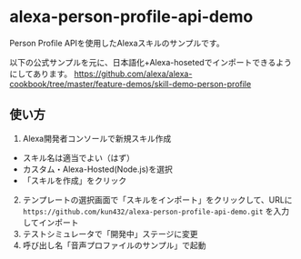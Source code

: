 # alexa-person-profile-api-demo

Person Profile APIを使用したAlexaスキルのサンプルです。

以下の公式サンプルを元に、日本語化+Alexa-hosetedでインポートできるようにしてあります。
https://github.com/alexa/alexa-cookbook/tree/master/feature-demos/skill-demo-person-profile

## 使い方

1. Alexa開発者コンソールで新規スキル作成
  - スキル名は適当でよい（はず）
  - カスタム・Alexa-Hosted(Node.js)を選択
  - 「スキルを作成」をクリック
2. テンプレートの選択画面で「スキルをインポート」をクリックして、URLに `https://github.com/kun432/alexa-person-profile-api-demo.git` を入力してインポート
3. テストシミュレータで「開発中」ステージに変更
4. 呼び出し名「音声プロファイルのサンプル」で起動

